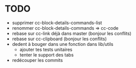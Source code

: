 # TODO

* supprimer cc-block-details-commands-list
* renommer cc-block-details-commands => cc-code
* rebase sur cc-link déjà dans master (bonjour les conflits)
* rebase sur cc-clipboard (bonjour les conflits)
* dedent à bouger dans une fonction dans lib/utils
  * ajouter tes tests unitaires
  * tenter le support des tabs
* redécouper les commits
